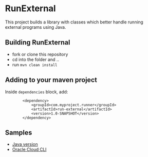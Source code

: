 # RunExternal 

This project builds a library with classes which better handle running external programs using Java.

## Building RunExternal
- fork or clone this repository
- cd into the folder and ..
- run `mvn clean install`

## Adding to your maven project
Inside `dependencies` block, add:
```
        <dependency>
            <groupId>com.myproject.runner</groupId>
            <artifactId>run-external</artifactId>
            <version>1.0-SNAPSHOT</version>
        </dependency>
```

## Samples
- [Java version](https://github.com/wagnerjfr/run-external/blob/main/samples/JavaVersion.java)
- [Oracle Cloud CLI](https://github.com/wagnerjfr/run-external/blob/main/samples/OracleCloudCLI.java)